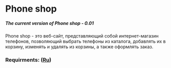 # Phone shop
##### The current version of Phone shop - 0.01
Phone shop - это веб-сайт, представляющий собой интернет-магазин телефонов, позволяющий выбрать телефоны из каталога, добавлять их в корзину, изменять и удалять из корзины, а также оформлять заказ.
### Requirments: ([Ru](https://github.com/ViachaslauPratasenia/PhoneShop/blob/master/Documents/Requirements/Requirements.md))
